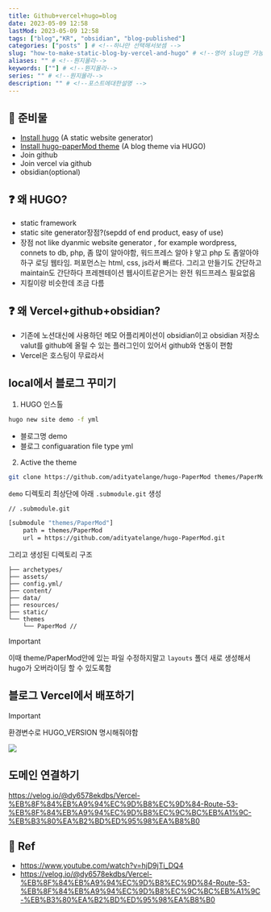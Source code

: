 ```yaml
---
title: Github+vercel+hugo=blog
date: 2023-05-09 12:58
lastMod: 2023-05-09 12:58
tags: ["blog","KR", "obsidian", "blog-published"] 
categories: ["posts" ] # <!--하나만 선택해서보셈 -->
slug: "how-to-make-static-blog-by-vercel-and-hugo" # <!--영어 slug만 가능 url에서 보일 수 있음-->
aliases: "" # <!--뭔지몰라-->
keywords: [""] # <!--뭔지몰라-->
series: "" # <!--뭔지몰라-->
description: "" # <!--포스트에대한설명 -->
---
```


## 🥨 준비물

- [Install hugo](https://gohugo.io/installation/) (A static website generator)
- [Install hugo-paperMod theme](https://github.com/adityatelange/hugo-PaperMod/wiki/Installation) (A blog theme via HUGO)
- Join github
- Join vercel via github
- obsidian(optional)



## ❓ 왜 HUGO? 

- static framework 
- static site generator장점?(sepdd of end product, easy of use)
- 장점 not like  dyanmic website generator , for example wordpress, connets to db, php, 좀 많이 알아야함, 워드프레스 알아ㅑ앟고 php 도 좀알아야하구 로딩 웹타임. 퍼포먼스는 html, css, js라서 빠르다. 그리고 만들기도 간단하고 maintain도 간단하다 프레젠테이션 웹사이트같은거는 완전 워드프레스 필요없음 
- 지킬이랑 비슷한데 조금 다름 

## ❓ 왜 Vercel+github+obsidian?

- 기존에 노션대신에 사용하던 메모 어플리케이션이 obsidian이고 obsidian 저장소 valut를 github에 올릴 수 있는 플러그인이 있어서 github와 연동이 편함
- Vercel은 호스팅이 무료라서


## local에서 블로그 꾸미기

1. HUGO 인스톨

```sh 
hugo new site demo -f yml 
```

- 블로그명 demo
- 블로그 configuaration file type yml



2. Active the theme

```sh 
git clone https://github.com/adityatelange/hugo-PaperMod themes/PaperMod --depth=1
```

`demo` 디렉토리 최상단에 아래 `.submodule.git` 생성

```sh
// .submodule.git

[submodule "themes/PaperMod"]
	path = themes/PaperMod
	url = https://github.com/adityatelange/hugo-PaperMod.git

```

그리고 생성된 디렉토리 구조 

```
├── archetypes/
├── assets/
├── config.yml/
├── content/
├── data/
├── resources/
├── static/
└── themes
    └── PaperMod // 
```


>[!important] 
> 이때 theme/PaperMod안에 있는 파일 수정하지말고 
> `layouts` 폴더 새로 생성해서 hugo가 오버라이딩 할 수 있도록함

## 블로그 Vercel에서 배포하기 


> [!important] 
> 환경변수로 HUGO_VERSION 명시해줘야함


![](https://i.imgur.com/42QLzVh.png)


## 도메인 연결하기

https://velog.io/@dy6578ekdbs/Vercel-%EB%8F%84%EB%A9%94%EC%9D%B8%EC%9D%84-Route-53-%EB%8F%84%EB%A9%94%EC%9D%B8%EC%9C%BC%EB%A1%9C-%EB%B3%80%EA%B2%BD%ED%95%98%EA%B8%B0


## 📑 Ref

- https://www.youtube.com/watch?v=hjD9jTi_DQ4
- https://velog.io/@dy6578ekdbs/Vercel-%EB%8F%84%EB%A9%94%EC%9D%B8%EC%9D%84-Route-53-%EB%8F%84%EB%A9%94%EC%9D%B8%EC%9C%BC%EB%A1%9C-%EB%B3%80%EA%B2%BD%ED%95%98%EA%B8%B0